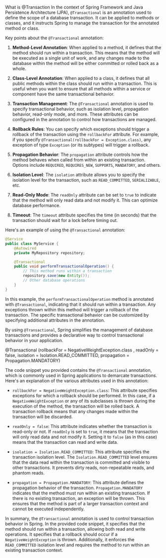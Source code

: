 What is @Transaction
In the context of Spring Framework and Java Persistence Architecture (JPA), `@Transactional` is an annotation used to define the scope of a database transaction. It can be applied to methods or classes, and it instructs Spring to manage the transaction for the annotated method or class.

Key points about the `@Transactional` annotation:

1. **Method-Level Annotation**: When applied to a method, it defines that the method should run within a transaction. This means that the method will be executed as a single unit of work, and any changes made to the database within the method will be either committed or rolled back as a whole.

2. **Class-Level Annotation**: When applied to a class, it defines that all public methods within the class should run within a transaction. This is useful when you want to ensure that all methods within a service or component have the same transactional behavior.

3. **Transaction Management**: The `@Transactional` annotation is used to specify transactional behavior, such as isolation level, propagation behavior, read-only mode, and more. These attributes can be configured in the annotation to control how transactions are managed.

4. **Rollback Rules**: You can specify which exceptions should trigger a rollback of the transaction using the `rollbackFor` attribute. For example, if you specify `@Transactional(rollbackFor = Exception.class)`, any exception of type `Exception` (or its subtypes) will trigger a rollback.

5. **Propagation Behavior**: The `propagation` attribute controls how the method behaves when called from within an existing transaction. Options include `REQUIRED`, `REQUIRES_NEW`, `SUPPORTS`, `MANDATORY`, and others.

6. **Isolation Level**: The `isolation` attribute allows you to specify the isolation level for the transaction, such as `READ_COMMITTED`, `SERIALIZABLE`, etc.

7. **Read-Only Mode**: The `readOnly` attribute can be set to `true` to indicate that the method will only read data and not modify it. This can optimize database performance.

8. **Timeout**: The `timeout` attribute specifies the time (in seconds) that the transaction should wait for a lock before timing out.

Here's an example of using the `@Transactional` annotation:

```java
@Service
public class MyService {
    @Autowired
    private MyRepository repository;

    @Transactional
    public void performTransactionalOperation() {
        // This method runs within a transaction
        repository.save(new Entity());
        // Other database operations
    }
}
```

In this example, the `performTransactionalOperation` method is annotated with `@Transactional`, indicating that it should run within a transaction. Any exceptions thrown within this method will trigger a rollback of the transaction. The specific transactional behavior can be customized by specifying additional attributes in the annotation.

By using `@Transactional`, Spring simplifies the management of database transactions and provides a declarative way to control transactional behavior in your application.




@Transactional (rollbackFor = NegativeWeightException.class , readOnly =  false, isolation = Isolation.READ_COMMITTED, propagation = Propagation.MANDATORY)

The code snippet you provided contains the `@Transactional` annotation, which is commonly used in Spring applications to demarcate transactions. Here's an explanation of the various attributes used in this annotation:

- `rollbackFor = NegativeWeightException.class`: This attribute specifies exceptions for which a rollback should be performed. In this case, if a `NegativeWeightException` or any of its subclasses is thrown during the execution of the method, the transaction will be rolled back. A transaction rollback means that any changes made within the transaction will be discarded.

- `readOnly = false`: This attribute indicates whether the transaction is read-only or not. If `readOnly` is set to `true`, it means that the transaction will only read data and not modify it. Setting it to `false` (as in this case) means that the transaction can read and write data.

- `isolation = Isolation.READ_COMMITTED`: This attribute specifies the transaction isolation level. The `Isolation.READ_COMMITTED` level ensures that the data read within the transaction is committed and visible to other transactions. It prevents dirty reads, non-repeatable reads, and phantom reads.

- `propagation = Propagation.MANDATORY`: This attribute defines the propagation behavior of the transaction. `Propagation.MANDATORY` indicates that the method must run within an existing transaction. If there is no existing transaction, an exception will be thrown. This ensures that the method is part of a larger transaction context and cannot be executed independently.

In summary, the `@Transactional` annotation is used to control transaction behavior in Spring. In the provided code snippet, it specifies that the method should run within a transaction, allowing both read and write operations. It specifies that a rollback should occur if a `NegativeWeightException` is thrown. Additionally, it enforces the `READ_COMMITTED` isolation level and requires the method to run within an existing transaction context.